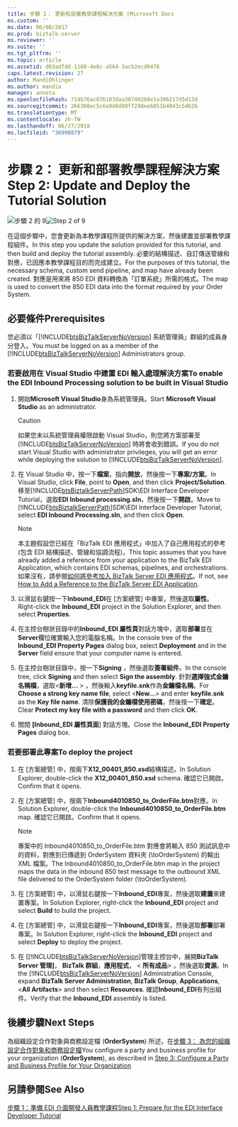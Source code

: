 ```yaml
---
title: 步驟 2： 更新和部署教學課程解決方案 |Microsoft Docs
ms.custom: ''
ms.date: 06/08/2017
ms.prod: biztalk-server
ms.reviewer: ''
ms.suite: ''
ms.tgt_pltfrm: ''
ms.topic: article
ms.assetid: d03adfdd-1160-4e8c-a564-3acb2ecd0476
caps.latest.revision: 27
author: MandiOhlinger
ms.author: mandia
manager: anneta
ms.openlocfilehash: 714b76ac87b183daa30740268e1a306217d5d13d
ms.sourcegitcommit: 266308ec5c6a9d8d80ff298ee6051b4843c5d626
ms.translationtype: MT
ms.contentlocale: zh-TW
ms.lasthandoff: 06/27/2018
ms.locfileid: "36998879"
---
```

# <a name="step-2-update-and-deploy-the-tutorial-solution"></a><span data-ttu-id="4e7e6-102">步驟 2： 更新和部署教學課程解決方案</span><span class="sxs-lookup"><span data-stu-id="4e7e6-102">Step 2: Update and Deploy the Tutorial Solution</span></span>
<span data-ttu-id="4e7e6-103">![步驟 2 的 9](../adapters-and-accelerators/wcf-lob-adapter-sdk/media/step-2of9.gif "Step_2of9")</span><span class="sxs-lookup"><span data-stu-id="4e7e6-103">![Step 2 of 9](../adapters-and-accelerators/wcf-lob-adapter-sdk/media/step-2of9.gif "Step_2of9")</span></span>  
  
 <span data-ttu-id="4e7e6-104">在這個步驟中，您會更新為本教學課程所提供的解決方案，然後建置並部署教學課程組件。</span><span class="sxs-lookup"><span data-stu-id="4e7e6-104">In this step you update the solution provided for this tutorial, and then build and deploy the tutorial assembly.</span></span> <span data-ttu-id="4e7e6-105">必要的結構描述、自訂傳送管線和對應，已因應本教學課程目的而完成建立。</span><span class="sxs-lookup"><span data-stu-id="4e7e6-105">For the purposes of this tutorial, the necessary schema, custom send pipeline, and map have already been created.</span></span> <span data-ttu-id="4e7e6-106">對應是用來將 850 EDI 資料轉換為「訂單系統」所需的格式。</span><span class="sxs-lookup"><span data-stu-id="4e7e6-106">The map is used to convert the 850 EDI data into the format required by your Order System.</span></span>  
  
## <a name="prerequisites"></a><span data-ttu-id="4e7e6-107">必要條件</span><span class="sxs-lookup"><span data-stu-id="4e7e6-107">Prerequisites</span></span>  
 <span data-ttu-id="4e7e6-108">您必須以「[!INCLUDE[btsBizTalkServerNoVersion](../includes/btsbiztalkservernoversion-md.md)] 系統管理員」群組的成員身分登入。</span><span class="sxs-lookup"><span data-stu-id="4e7e6-108">You must be logged on as a member of the [!INCLUDE[btsBizTalkServerNoVersion](../includes/btsbiztalkservernoversion-md.md)] Administrators group.</span></span>  
  
### <a name="to-enable-the-edi-inbound-processing-solution-to-be-built-in-visual-studio"></a><span data-ttu-id="4e7e6-109">若要啟用在 Visual Studio 中建置 EDI 輸入處理解決方案</span><span class="sxs-lookup"><span data-stu-id="4e7e6-109">To enable the EDI Inbound Processing solution to be built in Visual Studio</span></span>  
  
1. <span data-ttu-id="4e7e6-110">開始**Microsoft Visual Studio**身為系統管理員。</span><span class="sxs-lookup"><span data-stu-id="4e7e6-110">Start **Microsoft Visual Studio** as an administrator.</span></span>  
  
   > [!CAUTION]
   >  <span data-ttu-id="4e7e6-111">如果您未以系統管理員權限啟動 Visual Studio，則您將方案部署至 [!INCLUDE[btsBizTalkServerNoVersion](../includes/btsbiztalkservernoversion-md.md)] 時將會收到錯誤。</span><span class="sxs-lookup"><span data-stu-id="4e7e6-111">If you do not start Visual Studio with administrator privileges, you will get an error while deploying the solution to [!INCLUDE[btsBizTalkServerNoVersion](../includes/btsbiztalkservernoversion-md.md)].</span></span>  
  
2. <span data-ttu-id="4e7e6-112">在 Visual Studio 中，按一下**檔案**，指向**開放**，然後按一下**專案/方案**。</span><span class="sxs-lookup"><span data-stu-id="4e7e6-112">In Visual Studio, click **File**, point to **Open**, and then click **Project/Solution**.</span></span> <span data-ttu-id="4e7e6-113">移至[!INCLUDE[btsBiztalkServerPath](../includes/btsbiztalkserverpath-md.md)]SDK\EDI Interface Developer Tutorial，選取**EDI Inbound processing.sln**，然後按一下**開啟**。</span><span class="sxs-lookup"><span data-stu-id="4e7e6-113">Move to [!INCLUDE[btsBiztalkServerPath](../includes/btsbiztalkserverpath-md.md)]SDK\EDI Interface Developer Tutorial, select **EDI Inbound Processing.sln**, and then click **Open**.</span></span>  
  
   > [!NOTE]
   >  <span data-ttu-id="4e7e6-114">本主題假設您已經在「BizTalk EDI 應用程式」中加入了自己應用程式的參考 (包含 EDI 結構描述、管線和協調流程)，</span><span class="sxs-lookup"><span data-stu-id="4e7e6-114">This topic assumes that you have already added a reference from your application to the BizTalk EDI Application, which contains EDI schemas, pipelines, and orchestrations.</span></span> <span data-ttu-id="4e7e6-115">如果沒有，請參閱[如何將參考加入 BizTalk Server EDI 應用程式](http://msdn.microsoft.com/library/7af066fb-372f-4709-b566-c8d6b4a9d782)。</span><span class="sxs-lookup"><span data-stu-id="4e7e6-115">If not, see [How to Add a Reference to the BizTalk Server EDI Application](http://msdn.microsoft.com/library/7af066fb-372f-4709-b566-c8d6b4a9d782).</span></span>  
  
3. <span data-ttu-id="4e7e6-116">以滑鼠右鍵按一下**Inbound_EDI**在 [方案總管] 中專案，然後選取**屬性**。</span><span class="sxs-lookup"><span data-stu-id="4e7e6-116">Right-click the **Inbound_EDI** project in the Solution Explorer, and then select **Properties**.</span></span>  
  
4. <span data-ttu-id="4e7e6-117">在主控台樹狀目錄中的**Inbound_EDI 屬性頁**對話方塊中，選取**部署**並在**Server**欄位確實輸入您的電腦名稱。</span><span class="sxs-lookup"><span data-stu-id="4e7e6-117">In the console tree of the **Inbound_EDI Property Pages** dialog box, select  **Deployment** and in the **Server** field ensure that your computer name is entered.</span></span>  
  
5. <span data-ttu-id="4e7e6-118">在主控台樹狀目錄中，按一下**Signing** ，然後選取**簽署組件**。</span><span class="sxs-lookup"><span data-stu-id="4e7e6-118">In the console tree, click **Signing** and then select **Sign the assembly**.</span></span> <span data-ttu-id="4e7e6-119">針對**選擇強式金鑰名稱檔**，選取\<**新增...** \> ，然後輸入**keyfile.snk**作為**金鑰檔名稱**。</span><span class="sxs-lookup"><span data-stu-id="4e7e6-119">For **Choose a strong key name file**, select \<**New…**\> and enter  **keyfile.snk** as the **Key file name**.</span></span> <span data-ttu-id="4e7e6-120">清除**保護我的金鑰檔使用密碼**，然後按一下**確定**。</span><span class="sxs-lookup"><span data-stu-id="4e7e6-120">Clear **Protect my key file with a password** and then click **OK**.</span></span>  
  
6. <span data-ttu-id="4e7e6-121">關閉 **[Inbound_EDI 屬性頁面**] 對話方塊。</span><span class="sxs-lookup"><span data-stu-id="4e7e6-121">Close the **Inbound_EDI Property Pages** dialog box.</span></span>  
  
### <a name="to-deploy-the-project"></a><span data-ttu-id="4e7e6-122">若要部署此專案</span><span class="sxs-lookup"><span data-stu-id="4e7e6-122">To deploy the project</span></span>  
  
1. <span data-ttu-id="4e7e6-123">在 [方案總管] 中，按兩下**X12_00401_850.xsd**結構描述。</span><span class="sxs-lookup"><span data-stu-id="4e7e6-123">In Solution Explorer, double-click the **X12_00401_850.xsd** schema.</span></span> <span data-ttu-id="4e7e6-124">確認它已開啟。</span><span class="sxs-lookup"><span data-stu-id="4e7e6-124">Confirm that it opens.</span></span>  
  
2. <span data-ttu-id="4e7e6-125">在 [方案總管] 中，按兩下**Inbound4010850_to_OrderFile.btm**對應。</span><span class="sxs-lookup"><span data-stu-id="4e7e6-125">In Solution Explorer, double-click the **Inbound4010850_to_OrderFile.btm** map.</span></span> <span data-ttu-id="4e7e6-126">確認它已開啟。</span><span class="sxs-lookup"><span data-stu-id="4e7e6-126">Confirm that it opens.</span></span>  
  
   > [!NOTE]
   >  <span data-ttu-id="4e7e6-127">專案中的 Inbound4010850_to_OrderFile.btm 對應會將輸入 850 測試訊息中的資料，對應到已傳遞到 OrderSystem 資料夾 (\toOrderSystem) 的輸出 XML 檔案。</span><span class="sxs-lookup"><span data-stu-id="4e7e6-127">The Inbound4010850_to_OrderFile.btm map in the project maps the data in the inbound 850 test message to the outbound XML file delivered to the OrderSystem folder (\toOrderSystem).</span></span>  
  
3. <span data-ttu-id="4e7e6-128">在 [方案總管] 中，以滑鼠右鍵按一下**Inbound_EDI**專案，然後選取**建置**來建置專案。</span><span class="sxs-lookup"><span data-stu-id="4e7e6-128">In Solution Explorer, right-click the **Inbound_EDI** project and select **Build** to build the project.</span></span>  
  
4. <span data-ttu-id="4e7e6-129">在 [方案總管] 中，以滑鼠右鍵按一下**Inbound_EDI**專案，然後選取**部署**部署專案。</span><span class="sxs-lookup"><span data-stu-id="4e7e6-129">In Solution Explorer, right-click the **Inbound_EDI** project and select **Deploy** to deploy the project.</span></span>  
  
5. <span data-ttu-id="4e7e6-130">在 [[!INCLUDE[btsBizTalkServerNoVersion](../includes/btsbiztalkservernoversion-md.md)]管理主控台中，展開**BizTalk Server 管理]**， **BizTalk 群組**，**應用程式**， \< **所有成品**\> ，然後選取**資源**。</span><span class="sxs-lookup"><span data-stu-id="4e7e6-130">In the [!INCLUDE[btsBizTalkServerNoVersion](../includes/btsbiztalkservernoversion-md.md)] Administration Console, expand **BizTalk Server Administration**, **BizTalk Group**, **Applications**, \<**All Artifacts**\> and then select **Resources**.</span></span> <span data-ttu-id="4e7e6-131">確認**Inbound_EDI**有列出組件。</span><span class="sxs-lookup"><span data-stu-id="4e7e6-131">Verify that the **Inbound_EDI** assembly is listed.</span></span>  
  
## <a name="next-steps"></a><span data-ttu-id="4e7e6-132">後續步驟</span><span class="sxs-lookup"><span data-stu-id="4e7e6-132">Next Steps</span></span>  
 <span data-ttu-id="4e7e6-133">為組織設定合作對象與商務設定檔 (**OrderSystem**) 所述，在[步驟 3： 為您的組織設定合作對象和商務設定檔](../core/step-3-configure-a-party-and-business-profile-for-your-organization1.md)</span><span class="sxs-lookup"><span data-stu-id="4e7e6-133">You configure a party and business profile for your organization (**OrderSystem**), as described in [Step 3: Configure a Party and Business Profile for Your Organization](../core/step-3-configure-a-party-and-business-profile-for-your-organization1.md)</span></span>  
  
## <a name="see-also"></a><span data-ttu-id="4e7e6-134">另請參閱</span><span class="sxs-lookup"><span data-stu-id="4e7e6-134">See Also</span></span>  
 [<span data-ttu-id="4e7e6-135">步驟 1：準備 EDI 介面開發人員教學課程</span><span class="sxs-lookup"><span data-stu-id="4e7e6-135">Step 1: Prepare for the EDI Interface Developer Tutorial</span></span>](../core/step-1-prepare-for-the-edi-interface-developer-tutorial.md)
